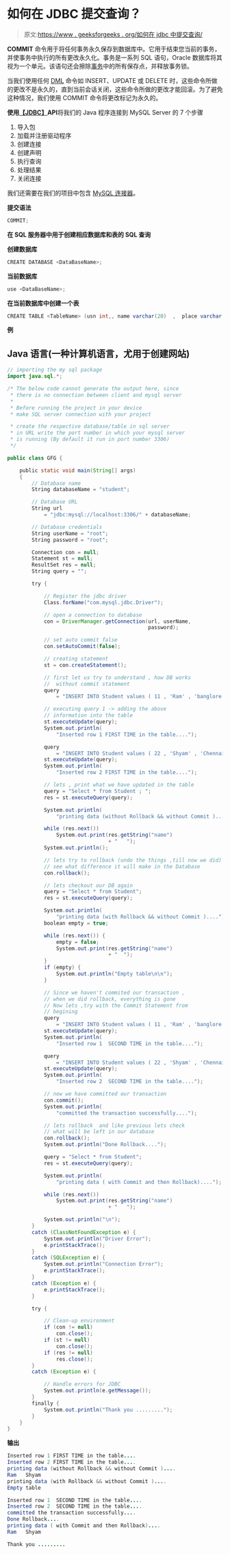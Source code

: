 # 如何在 JDBC 提交查询？

> 原文:[https://www . geeksforgeeks . org/如何在 jdbc 中提交查询/](https://www.geeksforgeeks.org/how-to-commit-a-query-in-jdbc/)

**COMMIT** 命令用于将任何事务永久保存到数据库中。它用于结束您当前的事务，并使事务中执行的所有更改永久化。事务是一系列 SQL 语句，Oracle 数据库将其视为一个单元。该语句还会擦除[事务](https://www.google.com/url?client=internal-element-cse&cx=009682134359037907028:tj6eafkv_be&q=https://www.geeksforgeeks.org/sql-transactions/&sa=U&ved=2ahUKEwjg99Sv4ZDtAhVVmuYKHSMEASgQFjAAegQIAhAC&usg=AOvVaw1oDg630otyQkShj46G_LUW)中的所有保存点，并释放事务锁。

当我们使用任何 [DML](https://www.google.com/url?client=internal-element-cse&cx=009682134359037907028:tj6eafkv_be&q=https://www.geeksforgeeks.org/dml-full-form/&sa=U&ved=2ahUKEwj5q_LU4JDtAhXe7XMBHTvFBHgQFjACegQICBAC&usg=AOvVaw2T2iVgnxpTGd_MiUEO_Wml) 命令如 INSERT、UPDATE 或 DELETE 时，这些命令所做的更改不是永久的，直到当前会话关闭，这些命令所做的更改才能回滚。为了避免这种情况，我们使用 COMMIT 命令将更改标记为永久的。

**使用**[**【JDBC】**](https://www.google.com/url?client=internal-element-cse&cx=009682134359037907028:tj6eafkv_be&q=https://www.geeksforgeeks.org/introduction-to-jdbc/&sa=U&ved=2ahUKEwjni-bu4JDtAhXk6XMBHfBtB84QFjADegQIBxAC&usg=AOvVaw0o1eGFdteB35SSTn1YkLq3)**API**将我们的 Java 程序连接到 MySQL Server 的 7 个步骤

1.  导入包
2.  加载并注册驱动程序
3.  创建连接
4.  创建声明
5.  执行查询
6.  处理结果
7.  关闭连接

我们还需要在我们的项目中包含 [MySQL 连接器](https://mvnrepository.com/artifact/mysql/mysql-connector-java)。

**提交语法**

```java
COMMIT;

```

**在 SQL 服务器中用于创建相应数据库和表的 SQL 查询**

**创建数据库**

```java
CREATE DATABASE <DataBaseName>; 

```

**当前数据库**

```java
use <DataBaseName>;

```

**在当前数据库中创建一个表**

```java
CREATE TABLE <TableName> (usn int,, name varchar(20)  ,  place varchar (20) );

```

**例**

## Java 语言(一种计算机语言，尤用于创建网站)

```java
// importing the my sql package
import java.sql.*;

/* The below code cannot generate the output here, since
 * there is no connection between client and mysql server
 *
 * Before running the project in your device
 * make SQL server connection with your project

 * create the respective database/table in sql server
 * in URL write the port number in which your mysql server
 * is running (By default it run in port number 3306)
 */

public class GFG {

    public static void main(String[] args)
    {
        // Database name
        String databaseName = "student";

        // Database URL
        String url
            = "jdbc:mysql://localhost:3306/" + databaseName;

        // Database credentials
        String userName = "root";
        String password = "root";

        Connection con = null;
        Statement st = null;
        ResultSet res = null;
        String query = "";

        try {

            // Register the jdbc driver
            Class.forName("com.mysql.jdbc.Driver");

            // open a connection to database
            con = DriverManager.getConnection(url, userName,
                                              password);

            // set auto commit false
            con.setAutoCommit(false);

            // creating statement
            st = con.createStatement();

            // first let us try to understand , how DB works
            //  without commit statement
            query
                = "INSERT INTO Student values ( 11 , 'Ram' , 'banglore' )";

            // executing query 1 -> adding the above
            // information into the table
            st.executeUpdate(query);
            System.out.println(
                "Inserted row 1 FIRST TIME in the table....");

            query
                = "INSERT INTO Student values ( 22 , 'Shyam' , 'Chennai' )";
            st.executeUpdate(query);
            System.out.println(
                "Inserted row 2 FIRST TIME in the table....");

            // lets , print what we have updated in the table
            query = "Select * from Student ; ";
            res = st.executeQuery(query);

            System.out.println(
                "printing data (without Rollback && without Commit )....");

            while (res.next())
                System.out.print(res.getString("name")
                                 + "   ");
            System.out.println();

            // lets try to rollback (undo the things ,till now we did) 
            // see what difference it will make in the Database
            con.rollback();

            // lets checkout our DB again
            query = "Select * from Student";
            res = st.executeQuery(query);

            System.out.println(
                "printing data (with Rollback && without Commit )....");
            boolean empty = true;

            while (res.next()) {
                empty = false;
                System.out.print(res.getString("name")
                                 + "  ");
            }
            if (empty) {
                System.out.println("Empty table\n\n");
            }

            // Since we haven't commited our transaction ,
            // when we did rollback, everything is gone
            // Now lets ,try with the Commit Statement from
            // begining
            query
                = "INSERT INTO Student values ( 11 , 'Ram' , 'banglore' )";
            st.executeUpdate(query);
            System.out.println(
                "Inserted row 1  SECOND TIME in the table....");

            query
                = "INSERT INTO Student values ( 22 , 'Shyam' , 'Chennai' )";
            st.executeUpdate(query);
            System.out.println(
                "Inserted row 2  SECOND TIME in the table....");

            // now we have committed our transaction
            con.commit();
            System.out.println(
                "committed the transaction successfully....");

            // lets rollback  and like previous lets check
            // what will be left in our database
            con.rollback();
            System.out.println("Done Rollback....");

            query = "Select * from Student";
            res = st.executeQuery(query);

            System.out.println(
                "printing data ( with Commit and then Rollback)....");

            while (res.next())
                System.out.print(res.getString("name")
                                 + "   ");

            System.out.println("\n");
        }
        catch (ClassNotFoundException e) {
            System.out.println("Driver Error");
            e.printStackTrace();
        }
        catch (SQLException e) {
            System.out.println("Connection Error");
            e.printStackTrace();
        }
        catch (Exception e) {
            e.printStackTrace();
        }

        try {

            // Clean-up environment
            if (con != null)
                con.close();
            if (st != null)
                con.close();
            if (res != null)
                res.close();
        }
        catch (Exception e) {

            // Handle errors for JDBC
            System.out.println(e.getMessage());
        }
        finally {
            System.out.println("Thank you .........");
        }
    }
}
```

**输出**

```java
Inserted row 1 FIRST TIME in the table....
Inserted row 2 FIRST TIME in the table....
printing data (without Rollback && without Commit )....
Ram   Shyam    
printing data (with Rollback && without Commit )....
Empty table

Inserted row 1  SECOND TIME in the table....
Inserted row 2  SECOND TIME in the table....
committed the transaction successfully....
Done Rollback....
printing data ( with Commit and then Rollback)....
Ram   Shyam    

Thank you .........

```